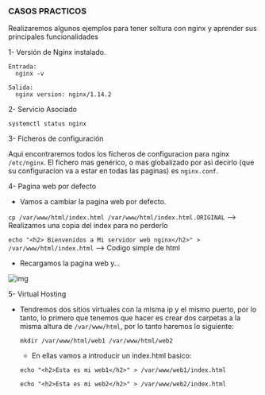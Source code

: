 ### CASOS PRACTICOS

Realizaremos algunos ejemplos para tener soltura con nginx y aprender sus principales funcionalidades

1- Versión de Nginx instalado.

    Entrada:
      nginx -v

    Salida:
      nginx version: nginx/1.14.2
    
2- Servicio Asociado

    systemctl status nginx

3- Ficheros de configuración

   Aqui encontraremos todos los ficheros de configuracion para nginx ```/etc/nginx```. El fichero mas genérico, o mas globalizado por asi decirlo (que su configuracion va a estar en todas las paginas) es ```nginx.conf```.


4- Pagina web por defecto

   - Vamos a cambiar la pagina web por defecto.
    
   ```cp /var/www/html/index.html /var/www/html/index.html.ORIGINAL``` --> Realizamos una copia del index para no perderlo
   
   ```echo "<h2> Bienvenidos a Mi servidor web nginx</h2>" > /var/www/html/index.html``` --> Codigo simple de html 
   
   - Recargamos la pagina web y...
    
   ![img](https://i.imgur.com/QWIKP7X.png)
   
   
5- Virtual Hosting
  
  - Tendremos dos sitios virtuales con la misma ip y el mismo puerto, por lo tanto, lo primero que tenemos que hacer es crear dos carpetas a la misma altura de `/var/www/html`, por lo tanto haremos lo siguiente:

    ```mkdir /var/www/html/web1 /var/www/html/web2```
 
    - En ellas vamos a introducir un index.html basico:
    
    ```echo "<h2>Esta es mi web1</h2>" > /var/www/web1/index.html```
    
    ```echo "<h2>Esta es mi web2</h2>" > /var/www/web2/index.html```
    
    
